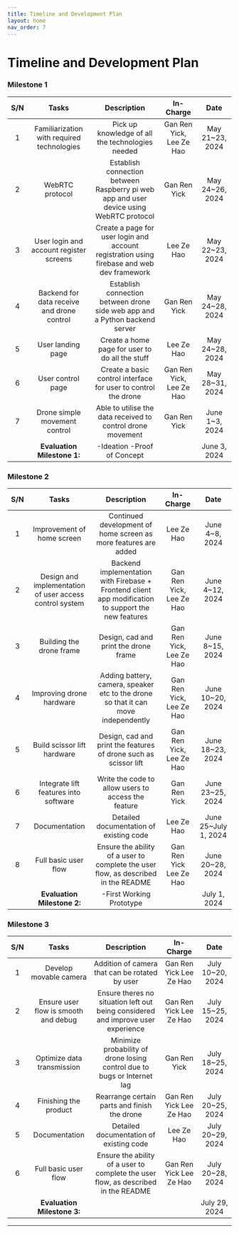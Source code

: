 ```yaml
---
title: Timeline and Development Plan
layout: home
nav_order: 7
---
```

# Timeline and Development Plan

### Milestone 1

| **S/N** |                  **Tasks**                 |                                       **Description**                                      |       **In-Charge**      |     **Date**    |
|:------:|:------------------------------------------:|:------------------------------------------------------------------------------------------:|:------------------------:|:---------------:|
|    1   | Familiarization with required technologies | Pick up knowledge of all the technologies needed                                           | Gan Ren Yick, Lee Ze Hao | May 21~23, 2024 |
|    2   |               WebRTC protocol              | Establish connection between Raspberry pi web app and user device using WebRTC protocol    |       Gan Ren Yick       | May 24~26, 2024 |
|    3   |   User login and account register screens  | Create a page for user login and account registration using firebase and web dev framework |        Lee Ze Hao        | May 22~23, 2024 |
|    4   | Backend for data receive and drone control | Establish connection between drone side web app and a Python backend server                |       Gan Ren Yick       | May 24~28, 2024 |
|    5   |              User landing page             | Create a home page for user to do all the stuff                                            |        Lee Ze Hao        | May 24~28, 2024 |
|    6   |              User control page             | Create a basic control interface for user to control the drone                             | Gan Ren Yick, Lee Ze Hao | May 28~31, 2024 |
|    7   |        Drone simple movement control       | Able to utilise the data received to control drone movement                                |       Gan Ren Yick       |  June 1~3, 2024 |
|        |         **Evaluation Milestone 1:**        | -Ideation  -Proof of Concept                                                               |                          |   June 3, 2024  |


### Milestone 2

| **S/N** |                        **Tasks**                        |                                           **Description**                                           |       **In-Charge**      |       **Date**       |
|:-------:|:-------------------------------------------------------:|:---------------------------------------------------------------------------------------------------:|:------------------------:|:--------------------:|
|    1    |                Improvement of home screen               |                   Continued development of home screen as more features are added                   |        Lee Ze Hao        |    June 4~8, 2024    |
|    2    | Design and implementation of user access control system | Backend implementation with Firebase + Frontend client app modification to support the new features | Gan Ren Yick, Lee Ze Hao |    June 4~12, 2024   |
|    3    |                Building  the drone frame                |                                Design, cad and print the drone frame                                | Gan Ren Yick, Lee Ze Hao |    June 8~15, 2024   |
|    4    |                 Improving drone hardware                |          Adding battery, camera, speaker etc to the drone so that it can move independently         | Gan Ren Yick, Lee Ze Hao |   June 10~20, 2024   |
|    5    |               Build scissor lift hardware               |                   Design, cad and print the features of drone such as scissor lift                  | Gan Ren Yick, Lee Ze Hao |   June 18~23, 2024   |
|    6    |          Integrate lift features into software          |                         Write the code to allow users to access the feature                         |       Gan Ren Yick       |   June 23~25, 2024   |
|    7    |                      Documentation                      |                               Detailed documentation of existing code                               |        Lee Ze Hao        | June 25~July 1, 2024 |
|    8    |                   Full basic user flow                  |          Ensure the ability of a user to complete the user flow, as described in the README         |  Gan Ren Yick Lee Ze Hao |   June 20~28, 2024   |
|         |               **Evaluation Milestone 2:**               | -First Working Prototype                                                                            |                          |     July 1, 2024     |


### Milestone 3
| **S/N** |               **Tasks**              |                                   **Description**                                  |      **In-Charge**      |     **Date**     |
|:-------:|:------------------------------------:|:----------------------------------------------------------------------------------:|:-----------------------:|:----------------:|
|    1    |        Develop movable camera        |                   Addition of camera that can be rotated by user                   | Gan Ren Yick Lee Ze Hao | July 10~20, 2024 |
|    2    | Ensure user flow is smooth and debug |  Ensure theres no situation left out being considered and improve user experience  | Gan Ren Yick Lee Ze Hao | July 15~25, 2024 |
|    3    |      Optimize data transmission      |      Minimize probability of drone losing control due to bugs or Internet lag      |       Gan Ren Yick      | July 18~25, 2024 |
|    4    |         Finishing the product        |                    Rearrange certain parts and finish the drone                    | Gan Ren Yick Lee Ze Hao | July 20~25, 2024 |
|    5    |             Documentation            |                       Detailed documentation of existing code                      |        Lee Ze Hao       | July 20~29, 2024 |
|    6    |         Full basic user flow         | Ensure the ability of a user to complete the user flow, as described in the README | Gan Ren Yick Lee Ze Hao | July 20~28, 2024 |
|         |      **Evaluation Milestone 3:**     |                                                                                    |                         |   July 29, 2024  |


----

[Just the Docs]: https://just-the-docs.github.io/just-the-docs/
[GitHub Pages]: https://docs.github.com/en/pages
[README]: https://github.com/just-the-docs/just-the-docs-template/blob/main/README.md
[Jekyll]: https://jekyllrb.com
[GitHub Pages / Actions workflow]: https://github.blog/changelog/2022-07-27-github-pages-custom-github-actions-workflows-beta/
[use this template]: https://github.com/just-the-docs/just-the-docs-template/generate
